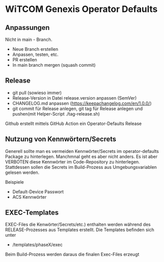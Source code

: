 # WiTCOM Genexis Operator Defaults

## Anpassungen
Nicht in main - Branch. 

- Neue Branch erstellen
- Anpassen, testen, etc.
- PR erstellen
- In main branch mergen (squash commit)

## Release

- git pull (sowieso immer)
- Release-Version in Datei release.version anpassen (SemVer)
- CHANGELOG.md anpassen (https://keepachangelog.com/en/1.0.0/)
- git commit für Release anlegen, git tag für Release anlegen und pushen(mit Helper-Script ./tag-release.sh)

Github erstellt mittels GitHub Action ein Operator-Defaults Release

## Nutzung von Kennwörtern/Secrets
Generell sollte man es vermeiden Kennwörter/Secrets im operator-defaults Package zu hinterlegen. Manchmnal geht es aber nicht anders.
Es ist aber VERBOTEN diese Kennwörter im Code-Repository zu hinterlegen. Stattdessen sollen die Secrets im Build-Prozess aus Umgebungsvariablen
gelesen werden.

Beispiele

- Default-Device Passwort
- ACS Kennwörter

## EXEC-Templates

EXEC-Files die Kenwörter/Secrets/etc.) enthalten werden während des RELEASE-Prozesses aus Templates erstellt. Die Templates befinden sich unter

- /templates/phaseX/exec

Beim Build-Prozess werden daraus die finalen Exec-Files erzeugt

